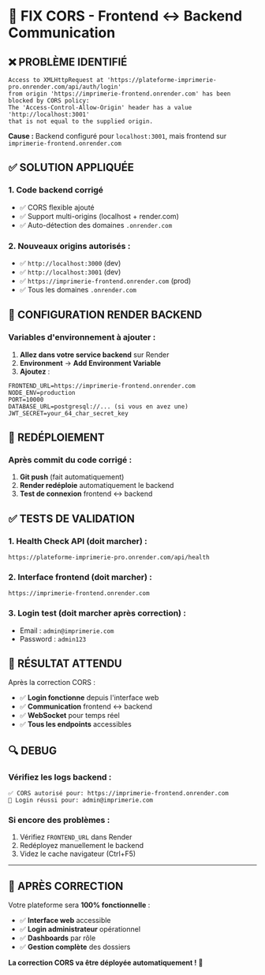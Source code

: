 # 🔧 FIX CORS - Frontend ↔ Backend Communication

## ❌ PROBLÈME IDENTIFIÉ

```
Access to XMLHttpRequest at 'https://plateforme-imprimerie-pro.onrender.com/api/auth/login' 
from origin 'https://imprimerie-frontend.onrender.com' has been blocked by CORS policy: 
The 'Access-Control-Allow-Origin' header has a value 'http://localhost:3001' 
that is not equal to the supplied origin.
```

**Cause :** Backend configuré pour `localhost:3001`, mais frontend sur `imprimerie-frontend.onrender.com`

## ✅ SOLUTION APPLIQUÉE

### 1. **Code backend corrigé** 
- ✅ CORS flexible ajouté
- ✅ Support multi-origins (localhost + render.com)
- ✅ Auto-détection des domaines `.onrender.com`

### 2. **Nouveaux origins autorisés** :
- ✅ `http://localhost:3000` (dev)
- ✅ `http://localhost:3001` (dev)
- ✅ `https://imprimerie-frontend.onrender.com` (prod)
- ✅ Tous les domaines `.onrender.com`

## 🚀 CONFIGURATION RENDER BACKEND

### Variables d'environnement à ajouter :

1. **Allez dans votre service backend** sur Render
2. **Environment** → **Add Environment Variable**
3. **Ajoutez** :

```env
FRONTEND_URL=https://imprimerie-frontend.onrender.com
NODE_ENV=production
PORT=10000
DATABASE_URL=postgresql://... (si vous en avez une)
JWT_SECRET=your_64_char_secret_key
```

## 🔄 REDÉPLOIEMENT

### Après commit du code corrigé :

1. **Git push** (fait automatiquement)
2. **Render redéploie** automatiquement le backend
3. **Test de connexion** frontend ↔ backend

## ✅ TESTS DE VALIDATION

### 1. **Health Check API** (doit marcher) :
```
https://plateforme-imprimerie-pro.onrender.com/api/health
```

### 2. **Interface frontend** (doit marcher) :
```
https://imprimerie-frontend.onrender.com
```

### 3. **Login test** (doit marcher après correction) :
- Email : `admin@imprimerie.com`
- Password : `admin123`

## 🎯 RÉSULTAT ATTENDU

Après la correction CORS :
- ✅ **Login fonctionne** depuis l'interface web
- ✅ **Communication** frontend ↔ backend
- ✅ **WebSocket** pour temps réel
- ✅ **Tous les endpoints** accessibles

## 🔍 DEBUG

### Vérifiez les logs backend :
```
✅ CORS autorisé pour: https://imprimerie-frontend.onrender.com
🔐 Login réussi pour: admin@imprimerie.com
```

### Si encore des problèmes :
1. Vérifiez `FRONTEND_URL` dans Render
2. Redéployez manuellement le backend
3. Videz le cache navigateur (Ctrl+F5)

---

## 🎉 APRÈS CORRECTION

Votre plateforme sera **100% fonctionnelle** :
- ✅ **Interface web** accessible
- ✅ **Login administrateur** opérationnel
- ✅ **Dashboards** par rôle
- ✅ **Gestion complète** des dossiers

**La correction CORS va être déployée automatiquement !** 🚀